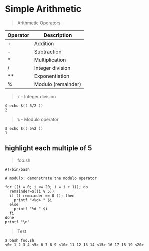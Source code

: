 # Simple Arithmetic

> Arithmetic Operators

| Operator | Description |
|----------|-------------|
| +        | Addition    |
| -        | Subtraction |
| *        | Multiplication |
| /        | Integer division |
| **       | Exponentiation |
| %        | Modulo (remainder) |

> `/` - Integer division

```
$ echo $(( 5/2 ))
2
```

> `%` - Modulo operator

```
$ echo $(( 5%2 ))
1
```

## highlight each multiple of 5

> foo.sh

```
#!/bin/bash

# modulo: demonstrate the modulo operator

for ((i = 0; i <= 20; i = i + 1)); do
  remainder=$((i % 5))
  if (( remainder == 0 )); then
    printf "<%d> " $i
  else
    printf "%d " $i
  fi
done
printf "\n"
```

> Test

```
$ bash foo.sh
<0> 1 2 3 4 <5> 6 7 8 9 <10> 11 12 13 14 <15> 16 17 18 19 <20>
```
